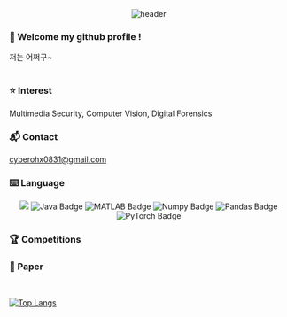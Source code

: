 
<!-- HeadLine -->
<div align="center">
  <img src="https://capsule-render.vercel.app/api?type=soft&color=timeAuto&height=200&section=header&text=Hello&nbsp;I'm&nbsp;SeoYeon&nbsp;Oh&fontSize=80&animation=fadeIn" alt="header" />
</div>


###  :wave: Welcome my github profile !
저는 어쩌구~
<br/>
  <br/>
 
### :star: Interest
Multimedia Security, Computer Vision, Digital Forensics
<br/>

###  :mailbox_with_mail: Contact
cyberohx0831@gmail.com
<br/>


###  :keyboard: Language
  
<div style="text-align: center;">
  <img src="https://img.shields.io/badge/Python-3776AB?style=for-the-badge&logo=Python&logoColor=white">
  <img src="https://img.shields.io/badge/Java-007396?style=for-the-badge&logo=Java&logoColor=white" alt="Java Badge">
  <img src="https://img.shields.io/badge/MATLAB-DA0530?style=for-the-badge&logo=MATLAB&logoColor=white" alt="MATLAB Badge">
  <img src="https://img.shields.io/badge/Numpy-013243?style=for-the-badge&logo=Numpy&logoColor=white" alt="Numpy Badge">
  <img src="https://img.shields.io/badge/Pandas-150458?style=for-the-badge&logo=Pandas&logoColor=white" alt="Pandas Badge">
  <img src="https://img.shields.io/badge/PyTorch-EE4C2C?style=for-the-badge&logo=PyTorch&logoColor=white" alt="PyTorch Badge">
</div>


### :trophy: Competitions

### :bookmark_tabs: Paper

 

 
  <br/>
  
[![Top Langs](https://github-readme-stats.vercel.app/api/top-langs/?username=893107&layout=compact)](https://github.com/anuraghazra/github-readme-stats)
  
</div>

